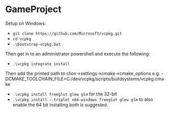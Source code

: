 # GameProject

Setup on Windows: 
- `git clone https://github.com/Microsoft/vcpkg.git`
- `cd vcpkg`
- `.\bootstrap-vcpkg.bat`

Then get in to an administrator powershell and execute the following:
- `.\vcpkg integrate install`

Then add the printed path to clion->settings->cmake->cmake_options e.g. -DCMAKE_TOOLCHAIN_FILE=C:/dev/vcpkg/scripts/buildsystems/vcpkg.cmake
- `.\vcpkg install freeglut glew glm` for the 32-bit
- `.\vcpkg install --triplet x64-windows freeglut glew glm` to also enable the 64 bit installing both is suggested.

